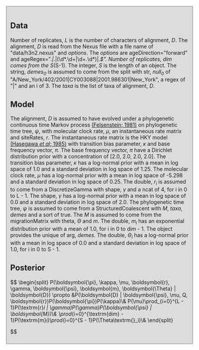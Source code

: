 
<div id="auto-generated" style="background-color: #DCDCDC; padding: 10px; border: 1px solid gray; margin: 0; ">
<h2>Data</h2>

Number of replicates, <i>L</i> is the number of characters of  alignment, <i>D</i>.
The alignment, <i>D</i> is read from the Nexus file with a file name of "data/h3n2.nexus" and <i>options</i>.
The <i>options</i> are ageDirection="forward" and ageRegex=".*\|.*\|(\d*\.\d+|\d+\.\d*)\|.*$".
Number of replicates, <i>dim</i> comes from the S*(S-1).
The integer, <i>S</i> is the length of an object.
The string, <i>demes<sub>0</sub></i> is assumed to come from the split with  str, <i>null<sub>0</sub></i> of "A/New_York/402/2001|CY003088|2001.986301|New_York", a regex of "\|" and an i of 3.
The <i>taxa</i> is the list of taxa of  alignment, <i>D</i>.



<h2>Model</h2>

The alignment, <i>D</i> is assumed to have evolved under a phylogenetic continuous time Markov process <a href="https://doi.org/10.1007/BF01734359">(Felsenstein; 1981)</a> on  phylogenetic time tree, <i>ψ</i>, with  molecular clock rate, <i>μ</i>, an instantaneous rate matrix and siteRates, <i>r</i>.
The instantaneous rate matrix is the HKY model <a href="https://doi.org/10.1007/BF02101694">(Hasegawa <i>et al</i>; 1985)</a> with  transition bias parameter, <i>κ</i> and  base frequency vector, <i>π</i>.
The base frequency vector, <i>π</i> have a Dirichlet distribution prior with a concentration of [2.0, 2.0, 2.0, 2.0].
The transition bias parameter, <i>κ</i> has a log-normal prior with a mean in log space of 1.0 and a standard deviation in log space of 1.25.
The molecular clock rate, <i>μ</i> has a log-normal prior with a mean in log space of -5.298 and a standard deviation in log space of 0.25.
The double, <i>r<sub>i</sub></i> is assumed to come from a DiscretizeGamma with  shape, <i>γ</i> and a ncat of 4, for i in 0 to L - 1.
The shape, <i>γ</i> has a log-normal prior with a mean in log space of 0.0 and a standard deviation in log space of 2.0.
The phylogenetic time tree, <i>ψ</i> is assumed to come from a StructuredCoalescent with  <i>M</i>,  <i>taxa</i>, <i>demes</i> and a sort of true.
The <i>M</i> is assumed to come from the migrationMatrix with  theta, <i>Θ</i> and  <i>m</i>.
The double, <i>m<sub>i</sub></i> has an exponential distribution prior with a mean of 1.0, for i in 0 to dim - 1.
The object provides the unique of  arg, <i>demes</i>.
The double, <i>Θ<sub>i</sub></i> has a log-normal prior with a mean in log space of 0.0 and a standard deviation in log space of 1.0, for i in 0 to S - 1.


<h2>Posterior</h2>

$$
\begin{split}
P(\boldsymbol{\pi}, \kappa, \mu, \boldsymbol{r}, \gamma, \boldsymbol{\psi}, \boldsymbol{m}, \boldsymbol{\Theta} | \boldsymbol{D}) \propto &P(\boldsymbol{D} | \boldsymbol{\psi}, \mu, Q, \boldsymbol{r})P(\boldsymbol{\pi})P(\kappa)\\& P(\mu)\prod_{i=0}^{L - 1}P(\textrm{r}_i | \gamma)P(\gamma)P(\boldsymbol{\psi} | \boldsymbol{M})\\& \prod_{i=0}^{\textrm{dim} - 1}P(\textrm{m}_i)\prod_{i=0}^{S - 1}P(\Theta\textrm{}_i)\\& \end{split}


$$


</div>
